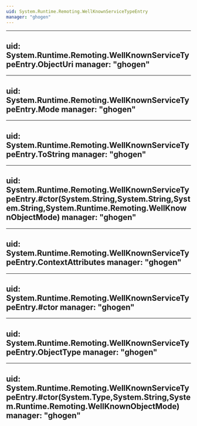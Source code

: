 ```yaml
---
uid: System.Runtime.Remoting.WellKnownServiceTypeEntry
manager: "ghogen"
---
```


---
uid: System.Runtime.Remoting.WellKnownServiceTypeEntry.ObjectUri
manager: "ghogen"
---

---
uid: System.Runtime.Remoting.WellKnownServiceTypeEntry.Mode
manager: "ghogen"
---

---
uid: System.Runtime.Remoting.WellKnownServiceTypeEntry.ToString
manager: "ghogen"
---

---
uid: System.Runtime.Remoting.WellKnownServiceTypeEntry.#ctor(System.String,System.String,System.String,System.Runtime.Remoting.WellKnownObjectMode)
manager: "ghogen"
---

---
uid: System.Runtime.Remoting.WellKnownServiceTypeEntry.ContextAttributes
manager: "ghogen"
---

---
uid: System.Runtime.Remoting.WellKnownServiceTypeEntry.#ctor
manager: "ghogen"
---

---
uid: System.Runtime.Remoting.WellKnownServiceTypeEntry.ObjectType
manager: "ghogen"
---

---
uid: System.Runtime.Remoting.WellKnownServiceTypeEntry.#ctor(System.Type,System.String,System.Runtime.Remoting.WellKnownObjectMode)
manager: "ghogen"
---
